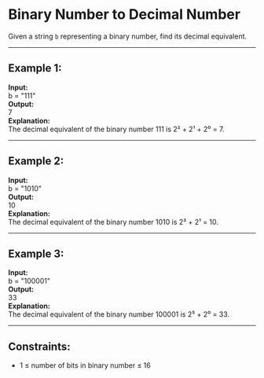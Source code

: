 # Binary Number to Decimal Number

Given a string `b` representing a binary number, find its decimal equivalent.

---

## Example 1:

**Input:**  
b = "111"  
**Output:**  
7  
**Explanation:**  
The decimal equivalent of the binary number 111 is 2² + 2¹ + 2⁰ = 7.

---

## Example 2:

**Input:**  
b = "1010"  
**Output:**  
10  
**Explanation:**  
The decimal equivalent of the binary number 1010 is 2³ + 2¹ = 10.

---

## Example 3:

**Input:**  
b = "100001"  
**Output:**  
33  
**Explanation:**  
The decimal equivalent of the binary number 100001 is 2⁵ + 2⁰ = 33.

---

## Constraints:

- 1 ≤ number of bits in binary number ≤ 16
